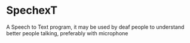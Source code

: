 # SpechexT
A Speech to Text program, it may be used by deaf people to understand better people talking, preferably with microphone
